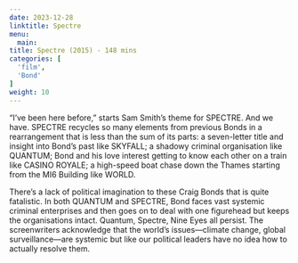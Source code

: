 ```yaml
---
date: 2023-12-28
linktitle: Spectre
menu:
  main:
title: Spectre (2015) - 148 mins
categories: [
  'film',
  'Bond'
]
weight: 10
---
```


“I’ve been here before,” starts Sam Smith’s theme for SPECTRE. And we have. SPECTRE recycles so many elements from previous Bonds in a rearrangement that is less than the sum of its parts: a seven-letter title and insight into Bond’s past like SKYFALL; a shadowy criminal organisation like QUANTUM; Bond and his love interest getting to know each other on a train like CASINO ROYALE; a high-speed boat chase down the Thames starting from the MI6 Building like WORLD. 

There’s a lack of political imagination to these Craig Bonds that is quite fatalistic. In both QUANTUM and SPECTRE, Bond faces vast systemic criminal enterprises and then goes on to deal with one figurehead but keeps the organisations intact. Quantum, Spectre, Nine Eyes all persist. The screenwriters acknowledge that the world’s issues—climate change, global surveillance—are systemic but like our political leaders have no idea how to actually resolve them.

